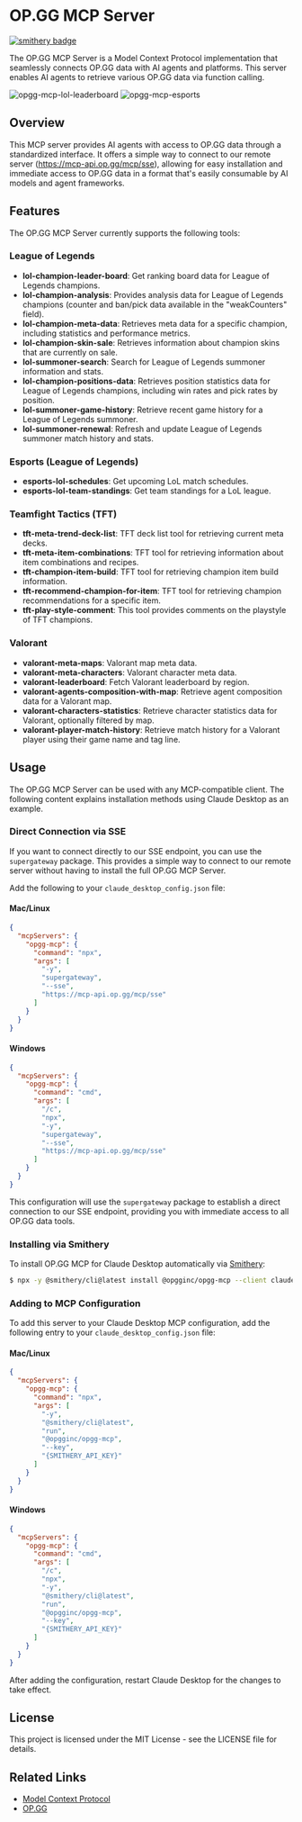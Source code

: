 # OP.GG MCP Server

[![smithery badge](https://smithery.ai/badge/@opgginc/opgg-mcp)](https://smithery.ai/server/@opgginc/opgg-mcp)

The OP.GG MCP Server is a Model Context Protocol implementation that seamlessly connects OP.GG data with AI agents and platforms. This server enables AI agents to retrieve various OP.GG data via function calling.

![opgg-mcp-lol-leaderboard](https://github.com/user-attachments/assets/e89a77e7-0b83-4e20-a660-b16aa2d03fe2)
![opgg-mcp-esports](https://github.com/user-attachments/assets/4e134577-57b6-4369-bb71-b72f1bebcdd8)

## Overview

This MCP server provides AI agents with access to OP.GG data through a standardized interface. It offers a simple way to connect to our remote server (https://mcp-api.op.gg/mcp/sse), allowing for easy installation and immediate access to OP.GG data in a format that's easily consumable by AI models and agent frameworks.

## Features

The OP.GG MCP Server currently supports the following tools:

### League of Legends
- **lol-champion-leader-board**: Get ranking board data for League of Legends champions.
- **lol-champion-analysis**: Provides analysis data for League of Legends champions (counter and ban/pick data available in the "weakCounters" field).
- **lol-champion-meta-data**: Retrieves meta data for a specific champion, including statistics and performance metrics.
- **lol-champion-skin-sale**: Retrieves information about champion skins that are currently on sale.
- **lol-summoner-search**: Search for League of Legends summoner information and stats.
- **lol-champion-positions-data**: Retrieves position statistics data for League of Legends champions, including win rates and pick rates by position.
- **lol-summoner-game-history**: Retrieve recent game history for a League of Legends summoner.
- **lol-summoner-renewal**: Refresh and update League of Legends summoner match history and stats.

### Esports (League of Legends)
- **esports-lol-schedules**: Get upcoming LoL match schedules.
- **esports-lol-team-standings**: Get team standings for a LoL league.

### Teamfight Tactics (TFT)
- **tft-meta-trend-deck-list**: TFT deck list tool for retrieving current meta decks.
- **tft-meta-item-combinations**: TFT tool for retrieving information about item combinations and recipes.
- **tft-champion-item-build**: TFT tool for retrieving champion item build information.
- **tft-recommend-champion-for-item**: TFT tool for retrieving champion recommendations for a specific item.
- **tft-play-style-comment**: This tool provides comments on the playstyle of TFT champions.

### Valorant
- **valorant-meta-maps**: Valorant map meta data.
- **valorant-meta-characters**: Valorant character meta data.
- **valorant-leaderboard**: Fetch Valorant leaderboard by region.
- **valorant-agents-composition-with-map**: Retrieve agent composition data for a Valorant map.
- **valorant-characters-statistics**: Retrieve character statistics data for Valorant, optionally filtered by map.
- **valorant-player-match-history**: Retrieve match history for a Valorant player using their game name and tag line.

## Usage

The OP.GG MCP Server can be used with any MCP-compatible client. The following content explains installation methods using Claude Desktop as an example.

### Direct Connection via SSE

If you want to connect directly to our SSE endpoint, you can use the `supergateway` package. This provides a simple way to connect to our remote server without having to install the full OP.GG MCP Server.

Add the following to your `claude_desktop_config.json` file:

#### Mac/Linux

```json
{
  "mcpServers": {
    "opgg-mcp": {
      "command": "npx",
      "args": [
        "-y",
        "supergateway",
        "--sse",
        "https://mcp-api.op.gg/mcp/sse"
      ]
    }
  }
}
```

#### Windows

```json
{
  "mcpServers": {
    "opgg-mcp": {
      "command": "cmd",
      "args": [
        "/c",
        "npx",
        "-y",
        "supergateway",
        "--sse",
        "https://mcp-api.op.gg/mcp/sse"
      ]
    }
  }
}
```

This configuration will use the `supergateway` package to establish a direct connection to our SSE endpoint, providing you with immediate access to all OP.GG data tools.

### Installing via Smithery

To install OP.GG MCP for Claude Desktop automatically via [Smithery](https://smithery.ai/server/@opgginc/opgg-mcp):

```bash
$ npx -y @smithery/cli@latest install @opgginc/opgg-mcp --client claude --key {SMITHERY_API_KEY}
```

### Adding to MCP Configuration

To add this server to your Claude Desktop MCP configuration, add the following entry to your `claude_desktop_config.json` file:

#### Mac/Linux

```json
{
  "mcpServers": {
    "opgg-mcp": {
      "command": "npx",
      "args": [
        "-y",
        "@smithery/cli@latest",
        "run",
        "@opgginc/opgg-mcp",
        "--key",
        "{SMITHERY_API_KEY}"
      ]
    }
  }
}
```

#### Windows

```json
{
  "mcpServers": {
    "opgg-mcp": {
      "command": "cmd",
      "args": [
        "/c",
        "npx",
        "-y",
        "@smithery/cli@latest",
        "run",
        "@opgginc/opgg-mcp",
        "--key",
        "{SMITHERY_API_KEY}"
      ]
    }
  }
}
```

After adding the configuration, restart Claude Desktop for the changes to take effect.

## License

This project is licensed under the MIT License - see the LICENSE file for details.

## Related Links

- [Model Context Protocol](https://modelcontextprotocol.io)
- [OP.GG](https://op.gg)
